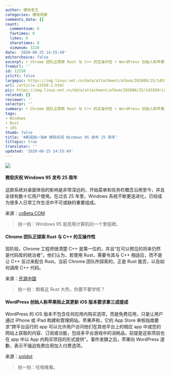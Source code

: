 ```yaml
---
author: 硬核老王
categories: 硬核观察
comments_data: []
count:
  commentnum: 0
  favtimes: 0
  likes: 0
  sharetimes: 0
  viewnum: 3218
date: '2020-08-25 14:55:49'
editorchoice: false
excerpt: • Chrome 团队正探索 Rust 与 C++ 的互操作性 • WordPress 创始人称苹果阻止其更新 iOS 版本要求拿三成提成
fromurl: ''
id: 12550
islctt: false
largepic: https://img.linux.net.cn/data/attachment/album/202008/25/145509riakb5kibzjtuj7n.jpg
url: /article-12550-1.html
pic: https://img.linux.net.cn/data/attachment/album/202008/25/145509riakb5kibzjtuj7n.jpg.thumb.jpg
related: []
reviewer: ''
selector: ''
summary: • Chrome 团队正探索 Rust 与 C++ 的互操作性 • WordPress 创始人称苹果阻止其更新 iOS 版本要求拿三成提成
tags:
- Windows
- Rust
- iOS
thumb: false
title: '#新闻拍一拍# 微软庆祝 Windows 95 发布 25 周年'
titlepic: true
translator: ''
updated: '2020-08-25 14:55:49'
---
```


![](/data/attachment/album/202008/25/145509riakb5kibzjtuj7n.jpg)


#### 微软庆祝 Windows 95 发布 25 周年


这款系统对桌面体验的影响是非常深远的，开始菜单和任务栏概念沿用至今，并且全球有数十亿用户使用。在过去 25 年里，Windows 系统不断更迭进化，已经成为很多人日常工作生活中不可或缺的重要组成。


来源：[cnBeta.COM](https://www.cnbeta.com/articles/tech/1019859.htm "https://www.cnbeta.com/articles/tech/1019859.htm")



> 
> 拍一拍：Windows 95 是民用计算机的一个里程碑。
> 
> 
> 


#### Chrome 团队正探索 Rust 与 C++ 的互操作性


现阶段，Chrome 工程师很清楚 C++ 是第一位的，并且“在可以预见的将来仍然是代码库的统治者”。他们认为，若使用 Rust，需要令其与 C++ 相适应，而不是让 C++ 反过来配合 Rust。当前 Chrome 团队所探索的，正是 Rust 能否，以及如何调用 C++ 代码。


来源：[开源中国](https://www.oschina.net/news/118148/chrome-rust-and-c-interoperability "https://www.oschina.net/news/118148/chrome-rust-and-c-interoperability")



> 
> 拍一拍：眼看这 Rust 大热，你要不要学呢？
> 
> 
> 


#### WordPress 创始人称苹果阻止其更新 iOS 版本要求拿三成提成


WordPress 的 iOS 版本不包含任何应用内购买选项，而是免费应用，只是让用户通过 iPhone 或 iPad 构建和管理网站。苹果声称，它的 App Store 审核指南要求“跨平台运行的 app 可以允许用户访问他们在其他平台上的相应 app 中或您的网站上获取的内容、订阅或功能，包括多平台游戏中的消耗品，前提是这些项目也在 app 中以 App 内购买项目的形式提供”。事件发酵之后，苹果向 WordPress 道歉，表示不强迫免费应用加入付费选项。


来源：[solidot](https://www.solidot.org/story?sid=65323 "https://www.solidot.org/story?sid=65323")



> 
> 拍一拍：吃相难看。
> 
> 
>